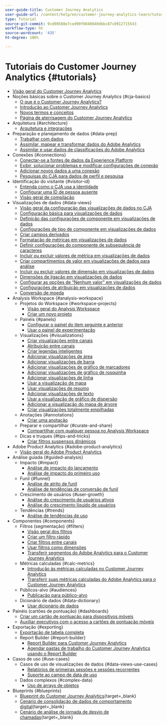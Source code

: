 ```yaml
---
user-guide-title: Customer Journey Analytics
user-guide-url: /content/help/en/customer-journey-analytics-learn/tutorials/overview.html
type: Tutorial
source-git-commit: 9cd00588e7ced90f0840840dbbc87c8912715543
workflow-type: ht
source-wordcount: '435'
ht-degree: 100%

---
```



# Tutoriais do Customer Journey Analytics {#tutorials}

+ [Visão geral do Customer Journey Analytics](overview.md)
+ Noções básicas sobre o Customer Journey Analytics {#cja-basics}
   + [O que é o Customer Journey Analytics?](cja-basics/what-is-customer-journey-analytics.md)
   + [Introdução ao Customer Journey Analytics](cja-basics/understanding-customer-journey-analytics.md)
   + [Novos termos e conceitos](cja-basics/new-terms-and-concepts-in-cja.md)
   + [Página de aterrisagem do Customer Journey Analytics](cja-basics/customer-journey-analytics-landing-page.md)
+ Arquitetura {#architecture}
   + [Arquitetura e integrações](architecture/architecture-and-integrations-of-cja.md)
+ Preparação e planejamento de dados {#data-prep}
   + [Trabalhar com dados](data-prep/working-with-data-in-cja.md)
   + [Assimilar, mapear e transformar dados do Adobe Analytics](data-prep/ingest-map-and-transform-adobe-analytics-data.md)
   + [Assimilar e usar dados de classificações do Adobe Analytics](data-prep/ingest-and-use-analytics-classifications.md)
+ Conexões {#connections}
   + [Conectar-se a fontes de dados da Experience Platform](connections/connecting-customer-journey-analytics-to-data-sources-in-platform.md)
   + [Exibir, solucionar problemas e modificar configurações de conexão](connections/connections-details-experience-in-cja.md)
   + [Adicionar novos dados a uma conexão](connections/add-past-data-to-an-existing-connection-in-cja.md)
   + [Pesquisas do CJA para dados de perfil e pesquisa](connections/cja-lookup-data.md)
+ Identificação do visitante {#visitor-id}
   + [Entenda como o CJA usa a identidade](visitor-id/understanding-how-customer-journey-analytics-uses-identity.md)
   + [Configurar uma ID de pessoa ausente](visitor-id/configure-missing-person-id.md)
   + [Visão geral de compilação](visitor-id/overview-of-stitching.md)
+ Visualizações de dados {#data-views}
   + [Visão geral da configuração das visualizações de dados no CJA](data-views/overview-of-configuring-data-views-for-cja.md)
   + [Configuração básica para visualizações de dados](data-views/basic-configuration-for-data-views.md)
   + [Definição das configurações de componente em visualizações de dados](data-views/configuring-component-settings-in-data-views.md)
   + [Configurações de tipo de componente em visualizações de dados](data-views/component-type-settings-in-data-views.md)
   + [Criar campos derivados](data-views/derived-fields-in-cja.md)
   + [Formatação de métricas em visualizações de dados](data-views/formatting-metrics-in-data-views.md)
   + [Definir configurações do componente de subsequência de caracteres](data-views/configure-substring-component-settings.md)
   + [Incluir ou excluir valores de métrica em visualizações de dados](data-views/include-or-exclude-metric-values-in-data-views.md)
   + [Criar compartimentos de valor em visualizações de dados para análise](data-views/creating-value-buckets-in-data-views-for-analysis.md)
   + [Incluir ou excluir valores de dimensão em visualizações de dados](data-views/include-or-exclude-dimension-values-in-data-views.md)
   + [Dimensões de ligação em visualizações de dados](data-views/binding-dimensions-in-data-views.md)
   + [Configurar as opções de “Nenhum valor” em visualizações de dados](data-views/configure-no-value-options-in-data-views.md)
   + [Configurações de atribuição em visualizações de dados](data-views/attribution-settings-in-data-views.md)
   + [Conversão de moeda](data-views/currency-conversion.md)
+ Analysis Workspace {#analysis-workspace}
   + Projetos do Workspace {#workspace-projects}
      + [Visão geral do Analysis Workspace](analysis-workspace/workspace-projects/analysis-workspace-overview.md)
      + [Criar um novo projeto](analysis-workspace/workspace-projects/build-a-new-project.md)
   + Painéis {#panels}
      + [Configurar o painel do item seguinte e anterior](analysis-workspace/panels/configure-next-previous-item-panel.md)
      + [Usar o painel de experimentação](analysis-workspace/panels/use-the-experimentation-panel.md)
   + Visualizações {#visualizations}
      + [Criar visualizações entre canais](analysis-workspace/visualizations/creating-cross-channel-visualizations-in-customer-journey-analytics.md)
      + [Atribuição entre canais](analysis-workspace/visualizations/cross-channel-attribution-in-customer-journey-analytics.md)
      + [Criar legendas inteligentes](analysis-workspace/visualizations/intelligent-captions.md)
      + [Adicionar visualizações de área](analysis-workspace/visualizations/add-area-visualizations.md)
      + [Adicionar visualizações de barra](analysis-workspace/visualizations/add-bar-visualizations.md)
      + [Adicionar visualizações de gráfico de marcadores](analysis-workspace/visualizations/add-bullet-graph-visualizations.md)
      + [Adicionar visualizações de gráfico de rosquinha](analysis-workspace/visualizations/add-donut-visualizations.md)
      + [Adicionar visualizações de linha](analysis-workspace/visualizations/add-line-visualizations.md)
      + [Usar a visualização de mapa](analysis-workspace/visualizations/use-map-visualization.md)
      + [Usar visualizações de resumo](analysis-workspace/visualizations/use-summary-visualizations.md)
      + [Adicionar visualizações de texto](analysis-workspace/visualizations/add-text-visualizations.md)
      + [Usar a visualização de gráfico de dispersão](analysis-workspace/visualizations/use-scatterplot-visualizations.md)
      + [Adicionar a visualização do mapa de árvore](analysis-workspace/visualizations/add-treemap-visualizations.md)
      + [Criar visualizações totalmente empilhadas](analysis-workspace/visualizations/create-stacked-visualizations.md)
   + Anotações {#annotations}
      + [Criar uma anotação](analysis-workspace/annotations/create-an-annotation.md)
   + Preparar e compartilhar {#curate-and-share}
      + [Compartilhar com qualquer pessoa no Analysis Workspace](analysis-workspace/curate-and-share/share-with-anyone-in-analysis-workspace.md)
   + Dicas e truques {#tips-and-tricks}
      + [Criar filtros suspensos dinâmicos](analysis-workspace/tips-and-tricks/dynamic-drop-downs.md)
+ Adobe Product Analytics {#adobe-product-analytics}
   + [Visão geral do Adobe Product Analytics](adobe-product-analytics/adobe-product-analytics-overview.md)
+ Análise guiada {#guided-analysis}
   + Impacto {#impact}
      + [Análise de impacto do lançamento](guided-analysis/impact/release-impact-analysis.md)
      + [Análise de impacto do primeiro uso](guided-analysis/impact/first-use-impact-analysis.md)
   + Funil {#funnel}
      + [Análise de atrito de funil](guided-analysis/funnel/funnel-friction-analysis.md)
      + [Análise de tendências de conversão de funil](guided-analysis/funnel/funnel-conversion-trends-analysis.md)
   + Crescimento de usuários {#user-growth}
      + [Análise do crescimento de usuários ativos](guided-analysis/user-growth/active-user-growth-analysis.md)
      + [Análise do crescimento líquido de usuários](guided-analysis/user-growth/net-user-growth-analysis.md)
   + Tendências {#trends}
      + [Análise de tendências de uso](guided-analysis/trends/usage-trends-analysis.md)
+ Componentes {#components}
   + Filtros (segmentação) {#filters}
      + [Visão geral dos filtros](components/filters/introduction-to-filters-in-cja.md)
      + [Criar um filtro rápido](components/filters/create-a-quick-filter.md)
      + [Criar filtros entre canais](components/filters/creating-cross-channel-filters-in-customer-journey-analytics.md)
      + [Usar filtros como dimensões](components/filters/use-filters-as-dimensions.md)
      + [Transferir segmentos do Adobe Analytics para o Customer Journey Analytics](components/filters/moving-adobe-analytics-segments-to-customer-journey-analytics.md)
   + Métricas calculadas {#calc-metrics}
      + [Introdução às métricas calculadas no Customer Journey Analytics](components/calc-metrics/introduction-to-calculated-metrics-in-customer-journey-analytics.md)
      + [Transferir suas métricas calculadas do Adobe Analytics para o Customer Journey Analytics](components/calc-metrics/moving-your-calculated-metrics-from-adobe-analytics-to-customer-journey-analytics.md)
   + Públicos-alvo {#audiences}
      + [Publicação para público-alvo](components/audiences/audience-publishing-for-cja.md)
   + Dicionário de dados {#data-dictionary}
      + [Usar dicionário de dados](components/data-dictionary/use-data-dictionary.md)
+ Painéis (cartões de pontuação) {#dashboards}
   + [Criar um cartão de pontuação para dispositivos móveis](dashboards/create-a-mobile-scorecard.md)
   + [Auxiliar executivos com o acesso a cartões de pontuação móveis](dashboards/assist-executives-to-access-mobile-scorecards.md)
+ Exportação {#exporting}
   + [Exportação de tabela completa](exporting/full-table-export.md)
   + Report Builder {#report-builder}
      + [Report Builder para Customer Journey Analytics](exporting/report-builder/report-builder-for-customer-journey-analytics.md)
      + [Agendar pastas de trabalho do Customer Journey Analytics usando o Report Builder](exporting/report-builder/schedule-cja-workbooks-using-report-builder.md)
+ Casos de uso {#use-cases}
   + Casos de uso de visualizações de dados {#data-views-use-cases}
      + [Relatórios de primeiras sessões e sessões recorrentes](use-cases/data-views-use-cases/first-time-and-returning-sessions.md)
      + [Suporte ao campo de data de uso](use-cases/data-views-use-cases/leverage-date-field-support.md)
   + Dados complexos {#complex-data}
      + [Uso de arrays de objetos](use-cases/complex-data/object-arrays-in-cja.md)
+ Blueprints {#blueprints}
   + [Blueprint do Customer Journey Analytics](https://experienceleague.adobe.com/docs/blueprints-learn/architecture/customer-journey-analytics/overview.html?lang=pt-BR){target=_blank}
   + [Cenário de consolidação de dados de comportamento digital](https://experienceleague.adobe.com/docs/analytics-platform/using/cja-usecases/cross-channel/cross-channel.html?lang=pt-BR){target=_blank}
   + [Cenário de análise de jornada de desvio de chamadas](https://experienceleague.adobe.com/docs/analytics-platform/using/cja-usecases/cross-channel/call-center.html?lang=pt-BR){target=_blank}
